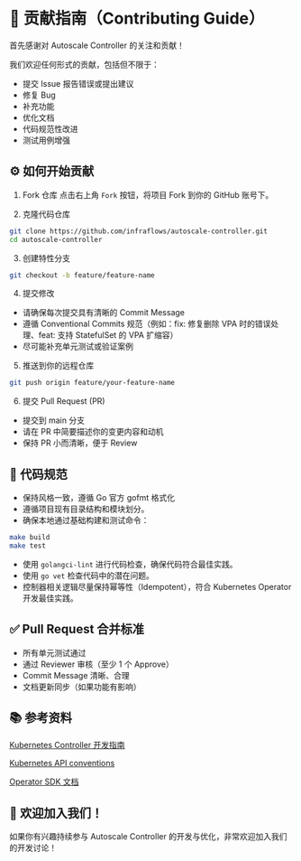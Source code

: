 # 🎯 贡献指南（Contributing Guide）
首先感谢对 Autoscale Controller 的关注和贡献！

我们欢迎任何形式的贡献，包括但不限于：

 + 提交 Issue 报告错误或提出建议
 + 修复 Bug
 + 补充功能
 + 优化文档
 + 代码规范性改进
 + 测试用例增强

## ⚙️ 如何开始贡献
1. Fork 仓库
点击右上角 `Fork` 按钮，将项目 Fork 到你的 GitHub 账号下。

2. 克隆代码仓库
```bash
git clone https://github.com/infraflows/autoscale-controller.git
cd autoscale-controller
```

3. 创建特性分支
```bash
git checkout -b feature/feature-name
```

4. 提交修改

 + 请确保每次提交具有清晰的 Commit Message
 + 遵循 Conventional Commits 规范（例如：fix: 修复删除 VPA 时的错误处理、feat: 支持 StatefulSet 的 VPA 扩缩容）
 + 尽可能补充单元测试或验证案例

5. 推送到你的远程仓库
```bash
git push origin feature/your-feature-name
```

6. 提交 Pull Request (PR)
 + 提交到 main 分支
 + 请在 PR 中简要描述你的变更内容和动机
 + 保持 PR 小而清晰，便于 Review

## 🧹 代码规范
 + 保持风格一致，遵循 Go 官方 gofmt 格式化
 + 遵循项目现有目录结构和模块划分。
 + 确保本地通过基础构建和测试命令：
```bash
make build
make test
```
 + 使用 `golangci-lint` 进行代码检查，确保代码符合最佳实践。
 + 使用 `go vet` 检查代码中的潜在问题。
 + 控制器相关逻辑尽量保持幂等性（Idempotent），符合 Kubernetes Operator 开发最佳实践。

## ✅ Pull Request 合并标准
 + 所有单元测试通过
 + 通过 Reviewer 审核（至少 1 个 Approve）
 + Commit Message 清晰、合理
 + 文档更新同步（如果功能有影响）

## 📚 参考资料
[Kubernetes Controller 开发指南](https://kubernetes.io/docs/concepts/extend-kubernetes/api-extension/custom-resources/)

[Kubernetes API conventions](https://github.com/kubernetes/community/blob/master/contributors/devel/sig-architecture/api-conventions.md)

[Operator SDK 文档](https://sdk.operatorframework.io/docs/)

## 🚀 欢迎加入我们！
如果你有兴趣持续参与 Autoscale Controller 的开发与优化，非常欢迎加入我们的开发讨论！

